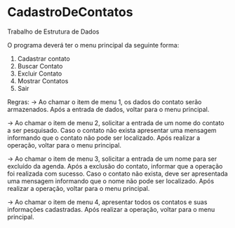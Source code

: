 # CadastroDeContatos
Trabalho de Estrutura de Dados

O programa deverá ter o menu principal da seguinte forma:
1. Cadastrar contato
2. Buscar Contato
3. Excluir Contato
4. Mostrar Contatos
5. Sair

Regras:
→ Ao chamar o item de menu 1, os dados do contato serão armazenados. Após a entrada de
dados, voltar para o menu principal.

→ Ao chamar o item de menu 2, solicitar a entrada de um nome do contato a ser pesquisado.
Caso o contato não exista apresentar uma mensagem informando que o contato não pode ser
localizado. Após realizar a operação, voltar para o menu principal.

→ Ao chamar o item de menu 3, solicitar a entrada de um nome para ser excluído da agenda.
Após a exclusão do contato, informar que a operação foi realizada com sucesso. Caso o
contato não exista, deve ser apresentada uma mensagem informando que o nome não pode
ser localizado. Após realizar a operação, voltar para o menu principal.

→ Ao chamar o item de menu 4, apresentar todos os contatos e suas informações cadastradas.
Após realizar a operação, voltar para o menu principal.
